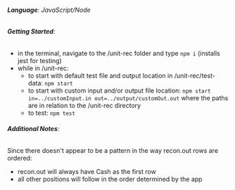 ###### **Language**: JavaScript/Node

###### **Getting Started**:
- in the terminal, navigate to the /unit-rec folder and type `npm i` (installs jest for testing)
- while in /unit-rec:
  - to start with default test file and output location in /unit-rec/test-data: `npm start`
  - to start with custom input and/or output file location:
    `npm start in=../customInput.in out=../output/customOut.out`
    where the paths are in relation to the /unit-rec directory
  - to test: `npm test`

###### **Additional Notes**:
Since there doesn't appear to be a pattern in the way recon.out rows are ordered:
- recon.out will always have Cash as the first row
- all other positions will follow in the order determined by the app

